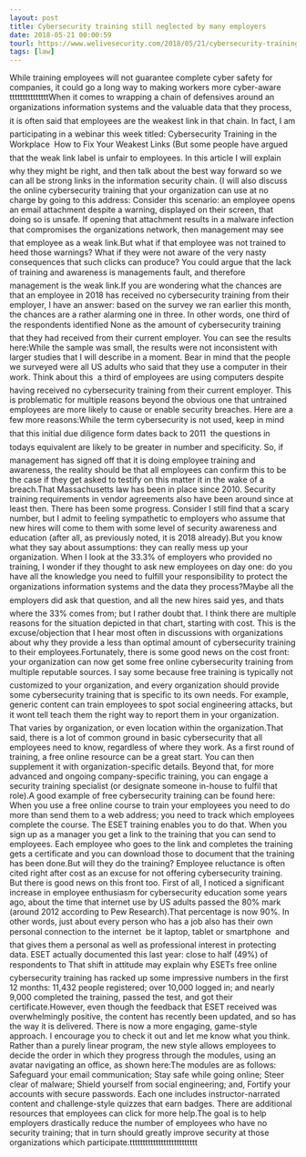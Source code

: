 ```yaml
---
layout: post
title: Cybersecurity training still neglected by many employers
date: 2018-05-21 00:00:59
tourl: https://www.welivesecurity.com/2018/05/21/cybersecurity-training-still-neglected/
tags: [law]
---
```

While training employees will not guarantee complete cyber safety for companies, it could go a long way to making workers more cyber-aware tttttttttttttttWhen it comes to wrapping a chain of defensives around an organizations information systems and the valuable data that they process, it is often said that employees are the weakest link in that chain. In fact, I am participating in a webinar this week titled: Cybersecurity Training in the Workplace  How to Fix Your Weakest Links (But some people have argued that the weak link label is unfair to employees. In this article I will explain why they might be right, and then talk about the best way forward so we can all be strong links in the information security chain. (I will also discuss the online cybersecurity training that your organization can use at no charge by going to this address: Consider this scenario: an employee opens an email attachment despite a warning, displayed on their screen, that doing so is unsafe. If opening that attachment results in a malware infection that compromises the organizations network, then management may see that employee as a weak link.But what if that employee was not trained to heed those warnings? What if they were not aware of the very nasty consequences that such clicks can produce? You could argue that the lack of training and awareness is managements fault, and therefore management is the weak link.If you are wondering what the chances are that an employee in 2018 has received no cybersecurity training from their employer, I have an answer: based on the survey we ran earlier this month, the chances are a rather alarming one in three. In other words, one third of the respondents identified None as the amount of cybersecurity training that they had received from their current employer. You can see the results here:While the sample was small, the results were not inconsistent with larger studies that I will describe in a moment. Bear in mind that the people we surveyed were all US adults who said that they use a computer in their work. Think about this  a third of employees are using computers despite having received no cybersecurity training from their current employer. This is problematic for multiple reasons beyond the obvious one that untrained employees are more likely to cause or enable security breaches. Here are a few more reasons:While the term cybersecurity is not used, keep in mind that this initial due diligence form dates back to 2011  the questions in todays equivalent are likely to be greater in number and specificity. So, if management has signed off that it is doing employee training and awareness, the reality should be that all employees can confirm this to be the case if they get asked to testify on this matter it in the wake of a breach.That Massachusetts law has been in place since 2010. Security training requirements in vendor agreements also have been around since at least then. There has been some progress. Consider I still find that a scary number, but I admit to feeling sympathetic to employers who assume that new hires will come to them with some level of security awareness and education (after all, as previously noted, it is 2018 already).But you know what they say about assumptions: they can really mess up your organization. When I look at the 33.3% of employers who provided no training, I wonder if they thought to ask new employees on day one: do you have all the knowledge you need to fulfill your responsibility to protect the organizations information systems and the data they process?Maybe all the employers did ask that question, and all the new hires said yes, and thats where the 33% comes from; but I rather doubt that. I think there are multiple reasons for the situation depicted in that chart, starting with cost. This is the excuse/objection that I hear most often in discussions with organizations about why they provide a less than optimal amount of cybersecurity training to their employees.Fortunately, there is some good news on the cost front: your organization can now get some free online cybersecurity training from multiple reputable sources. I say some because free training is typically not customized to your organization, and every organization should provide some cybersecurity training that is specific to its own needs. For example, generic content can train employees to spot social engineering attacks, but it wont tell teach them the right way to report them in your organization. That varies by organization, or even location within the organization.That said, there is a lot of common ground in basic cybersecurity that all employees need to know, regardless of where they work. As a first round of training, a free online resource can be a great start. You can then supplement it with organization-specific details. Beyond that, for more advanced and ongoing company-specific training, you can engage a security training specialist (or designate someone in-house to fulfil that role).A good example of free cybersecurity training can be found here: When you use a free online course to train your employees you need to do more than send them to a web address; you need to track which employees complete the course. The ESET training enables you to do that. When you sign up as a manager you get a link to the training that you can send to employees. Each employee who goes to the link and completes the training gets a certificate and you can download those to document that the training has been done.But will they do the training? Employee reluctance is often cited right after cost as an excuse for not offering cybersecurity training. But there is good news on this front too. First of all, I noticed a significant increase in employee enthusiasm for cybersecurity education some years ago, about the time that internet use by US adults passed the 80% mark (around 2012 according to Pew Research).That percentage is now 90%. In other words, just about every person who has a job also has their own personal connection to the internet  be it laptop, tablet or smartphone  and that gives them a personal as well as professional interest in protecting data. ESET actually documented this last year: close to half (49%) of respondents to That shift in attitude may explain why ESETs free online cybersecurity training has racked up some impressive numbers in the first 12 months: 11,432 people registered; over 10,000 logged in; and nearly 9,000 completed the training, passed the test, and got their certificate.However, even though the feedback that ESET received was overwhelmingly positive, the content has recently been updated, and so has the way it is delivered. There is now a more engaging, game-style approach. I encourage you to check it out and let me know what you think. Rather than a purely linear program, the new style allows employees to decide the order in which they progress through the modules, using an avatar navigating an office, as shown here:The modules are as follows: Safeguard your email communication; Stay safe while going online; Steer clear of malware; Shield yourself from social engineering; and, Fortify your accounts with secure passwords. Each one includes instructor-narrated content and challenge-style quizzes that earn badges. There are additional resources that employees can click for more help.The goal is to help employers drastically reduce the number of employees who have no security training; that in turn should greatly improve security at those organizations which participate.tttttttttttttttttttttttttt